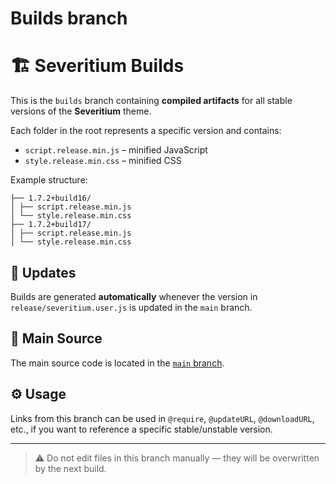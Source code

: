 # Builds branch

# :building_construction: Severitium Builds

This is the `builds` branch containing **compiled artifacts** for all stable versions of the **Severitium** theme.

Each folder in the root represents a specific version and contains:

- `script.release.min.js` – minified JavaScript
- `style.release.min.css` – minified CSS

Example structure:

```
├── 1.7.2+build16/
│ ├── script.release.min.js
│ └── style.release.min.css
├── 1.7.2+build17/
│ ├── script.release.min.js
│ └── style.release.min.css
```

## :repeat: Updates

Builds are generated **automatically** whenever the version in `release/severitium.user.js` is updated in the `main` branch.

## :link: Main Source

The main source code is located in the [`main` branch](https://github.com/OrakomoRi/Severitium/tree/main).

## :gear: Usage

Links from this branch can be used in `@require`, `@updateURL`, `@downloadURL`, etc., if you want to reference a specific stable/unstable version.

---

> :warning: Do not edit files in this branch manually — they will be overwritten by the next build.
